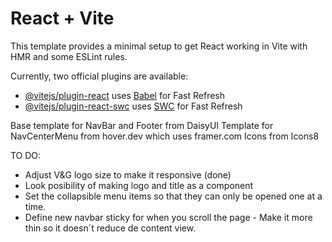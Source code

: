 # React + Vite

This template provides a minimal setup to get React working in Vite with HMR and some ESLint rules.

Currently, two official plugins are available:

- [@vitejs/plugin-react](https://github.com/vitejs/vite-plugin-react/blob/main/packages/plugin-react/README.md) uses [Babel](https://babeljs.io/) for Fast Refresh
- [@vitejs/plugin-react-swc](https://github.com/vitejs/vite-plugin-react-swc) uses [SWC](https://swc.rs/) for Fast Refresh

Base template for NavBar and Footer from DaisyUI
Template for NavCenterMenu from hover.dev which uses framer.com
Icons from Icons8

TO DO:
- Adjust V&G logo size to make it responsive (done)
- Look posibility of making logo and title as a component
- Set the collapsible menu items so that they can only be opened one at a time.
- Define new navbar sticky for when you scroll the page - Make it more thin so it doesn´t reduce de content view.


